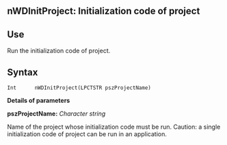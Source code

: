 
## nWDInitProject: Initialization code of project
			



<a name="NOTE1"></a>
<a name="NOTE1_1"></a>


## Use
<a name="use_ELTTEXTE000072"></a>
Run the initialization code of project.

<a name="NOTE2"></a>
<a name="NOTE2_1"></a>


## Syntax
<a name="syntax_ELTTEXTE000096"></a>

```wl
Int      nWDInitProject(LPCTSTR pszProjectName)
```


**Details of parameters**

**pszProjectName:** *Character string*

Name of the project whose initialization code must be run. Caution: a single initialization code of project can be run in an application.


